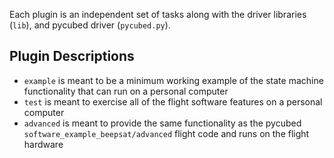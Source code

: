 Each plugin is an independent set of tasks along with the driver libraries (`lib`), and pycubed driver (`pycubed.py`).

## Plugin Descriptions

* `example` is meant to be a minimum working example of the state machine functionality that can run on a personal computer
* `test` is meant to exercise all of the flight software features on a personal computer
* `advanced` is meant to provide the same functionality as the pycubed `software_example_beepsat/advanced` flight code and runs on the flight hardware

